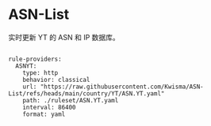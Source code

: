 
# ASN-List

实时更新 YT 的 ASN 和 IP 数据库。

<pre><code class="language-javascript">
rule-providers:
  ASNYT:
    type: http
    behavior: classical
    url: "https://raw.githubusercontent.com/Kwisma/ASN-List/refs/heads/main/country/YT/ASN.YT.yaml"
    path: ./ruleset/ASN.YT.yaml
    interval: 86400
    format: yaml
</code></pre>